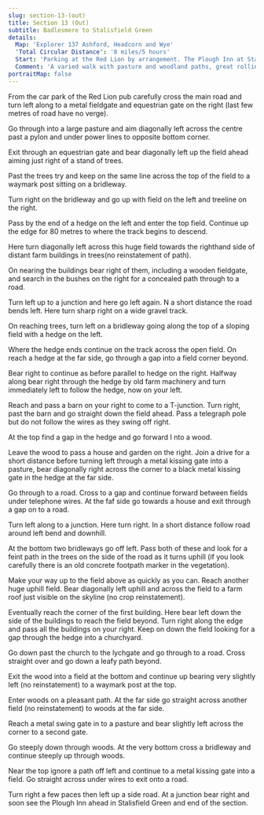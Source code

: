 ```yaml
---
slug: section-13-(out)
title: Section 13 (Out)
subtitle: Badlesmere to Stalisfield Green
details:
  Map: 'Explorer 137 Ashford, Headcorn and Wye'
  'Total Circular Distance': '8 miles/5 hours'
  Start: 'Parking at the Red Lion by arrangement. The Plough Inn at Stalisfield Green is not open on Mondays; the Red Lion every day.'
  Comment: 'A varied walk with pasture and woodland paths, great rolling fields with excellent views. Several fields had not reinstated paths through growing crops which slows progress. Some short steep climbs. This is isolated countryside so make sure you have left details of your route.'
portraitMap: false
---
```

From the car park of the Red Lion pub carefully cross the main road and turn left along to a metal fieldgate and equestrian gate on the right (last few metres of road have no verge).

Go through into a large pasture and aim diagonally left across the centre past a pylon and under power lines to opposite bottom corner.

Exit through an equestrian gate and bear diagonally left up the field ahead aiming just right of a stand of trees.

Past the trees try and keep on the same line across the top of the field to a waymark post sitting on a bridleway.

Turn right on the bridleway and go up with field on the left and treeline on the right.

Pass by the end of a hedge on the left and enter the top field. Continue up the edge for 80 metres to where the track begins to descend.

Here turn diagonally left across this huge field towards the righthand side of distant farm buildings in trees(no reinstatement of path).

On nearing the buildings bear right of them, including a wooden fieldgate, and search in the bushes on the right for a concealed path through to a road.

Turn left up to a junction and here go left again. N a short distance the road bends left. Here turn sharp right on a wide gravel track.

On reaching trees, turn left on a bridleway going along the top of a sloping field with a hedge on the left.

Where the hedge ends continue on the track across the open field. On reach a hedge at the far side, go through a gap into a field corner beyond.

Bear right to continue as before parallel to hedge on the right. Halfway along bear right through the hedge by old farm machinery and turn immediately left to follow the hedge, now on your left.

Reach and pass a barn on your right to come to a T-junction. Turn right, past the barn and go straight down the field ahead. Pass a telegraph pole but do not follow the wires as they swing off right.

At the top find a gap in  the hedge and go forward I nto a wood.

Leave the wood to pass a house and garden on the right. Join a drive for a short distance before turning left through a metal kissing gate into a pasture, bear diagonally right across the corner to a black metal kissing gate in the hedge at the far side.

Go through to a road. Cross to a gap and continue forward between fields under telephone wires. At the faf side go towards a house and exit through a gap on to a road.

Turn left along to a junction. Here turn right. In a short distance follow road around left bend and downhill.

At the bottom two bridleways go off left. Pass both of these and look for a feint path in the trees on the side of the road as it turns uphill (if you look carefully there is an old concrete footpath marker in the vegetation).

Make your way up to the field above as quickly as you can. Reach another huge uphill field. Bear diagonally left uphill and across the field to a farm roof just visible on the skyline (no crop reinstatement).

Eventually reach the corner of the first building. Here bear left down the side of the buildings to reach the field beyond. Turn right along the edge and pass all the buildings on your right. Keep on down the field looking for a gap through the hedge into a churchyard.

Go down past the church to the lychgate and go through to a road. Cross straight over and go down a leafy path beyond.

Exit the wood into a field at the bottom and continue up bearing very slightly left (no reinstatement) to a waymark post at the top.

Enter woods on a pleasant path. At the far side go straight across another field (no reinstatement) to woods at the far side.

Reach a metal swing gate in to a pasture and bear slightly left across the corner to a second gate.

Go steeply down through woods. At the very bottom cross a bridleway and continue steeply up through woods.

Near the top ignore a path off left and continue to a metal kissing gate into a field. Go straight across under wires to exit onto a road.

Turn right a few paces then left up a side road. At a junction bear right and soon see the Plough Inn ahead in Stalisfield Green and end of the section.
